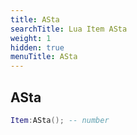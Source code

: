 ```yaml
---
title: ASta
searchTitle: Lua Item ASta
weight: 1
hidden: true
menuTitle: ASta
---
```

## ASta
```lua
Item:ASta(); -- number
```